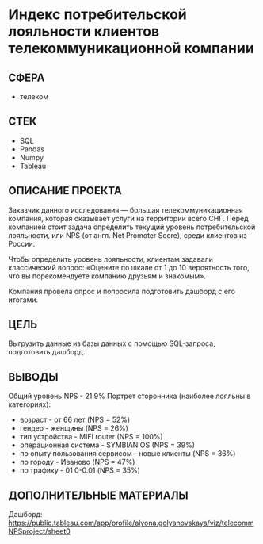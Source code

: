 # Индекс потребительской лояльности клиентов телекоммуникационной компании

## СФЕРА
- телеком

## СТЕК
- SQL
- Pandas
- Numpy
- Tableau

## ОПИСАНИЕ ПРОЕКТА
Заказчик данного исследования — большая телекоммуникационная компания, которая оказывает услуги на территории всего СНГ. Перед компанией стоит задача определить текущий уровень потребительской лояльности, или NPS (от англ. Net Promoter Score), среди клиентов из России.

Чтобы определить уровень лояльности, клиентам задавали классический вопрос: «Оцените по шкале от 1 до 10 вероятность того, что вы порекомендуете компанию друзьям и знакомым».

Компания провела опрос и попросила подготовить дашборд с его итогами.

## ЦЕЛЬ
Выгрузить данные из базы данных с помощью SQL-запроса, подготовить дашборд.

## ВЫВОДЫ
Общий уровень NPS - 21.9%
Портрет сторонника (наиболее лояльны в категориях):
- возраст - от 66 лет (NPS = 52%)
- гендер - женщины (NPS = 26%)
- тип устройства - MIFI router (NPS = 100%)
- операционная система - SYMBIAN OS (NPS = 39%)
- по опыту пользования сервисом - новые клиенты (NPS = 36%)
- по городу - Иваново (NPS = 47%)
- по трафику - 01 0-0.01 (NPS = 35%)

## ДОПОЛНИТЕЛЬНЫЕ МАТЕРИАЛЫ
Дашборд: https://public.tableau.com/app/profile/alyona.golyanovskaya/viz/telecommNPSproject/sheet0



